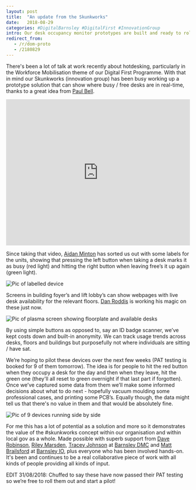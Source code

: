 ```yaml
---
layout: post
title:  "An update from the Skunkworks"
date:   2018-08-29
categories: #DigitalBarnsley #DigitalFirst #InnovationGroup
intro: Our desk occupancy monitor prototypes are built and ready to rollout after only three sessions putting them together.
redirect_from: 
   - /r/dom-proto
   - /2180829
---
```

​There's been a lot of talk at work recently about hotdesking, particularly in the Workforce Mobilisation theme of our Digital First Programme. With that in mind our Skunkworks (innovation group) has been busy working up a prototype solution that can show where busy / free desks are in real-time, thanks to a great idea from [Paul Bell](https://twitter.com/Paul81708531).

<iframe width="100%" height="400" src="https://www.youtube.com/embed/_M49EzU3EnU?rel=0&amp;showinfo=0" frameborder="0"></iframe> 

Since taking that video, [Aidan Minton](https://twitter.com/aidanminton) has sorted us out with some labels for the units, showing that pressing the left button when taking a desk marks it as busy (red light) and hitting the right button when leaving free’s it up again (green light).

![Pic of labelled device](https://pbs.twimg.com/media/DlxguWQWsAE2NFB.jpg)

Screens in building foyer’s and lift lobby’s can show webpages with live desk availability for the relevant floors. [Dan Roddis](https://twitter.com/thedanroddis) is working his magic on these just now.
   
![Pic of plasma screen showing floorplate and available desks](https://pbs.twimg.com/media/Dlxgu5gXsAAKZvb.jpg)

By using simple buttons as opposed to, say an ID badge scanner, we’ve kept costs down and built-in anonymity. We can track usage trends across desks, floors and buildings but purposefully not where individuals are sitting / have sat.

We’re hoping to pilot these devices over the next few weeks (PAT testing is booked for 9 of them tomorrow). The idea is for people to hit the red button when they occupy a desk for the day and then when they leave, hit the green one (they'll all reset to green overnight if that last part if forgotten). Once we’ve captured some data from them we’ll make some informed decisions about what to do next - hopefully vacuum moulding some professional cases, and printing some PCB’s. Equally though, the data might tell us that there's no value in them and that would be absolutely fine.

![Pic of 9 devices running side by side](https://pbs.twimg.com/media/DlxgvtkXsAA603H.jpg)

For me this has a lot of potential as a solution and more so it demonstrates the value of the #skunkworks concept within our organisation and within local gov as a whole. Made possible with superb support from [Dave Robinson](https://twitter.com/DavidRob2002), [Riley Marsden](https://twitter.com/rileymarsden), [Tracey Johnson](https://twitter.com/Cr8tveBarnsley) at [Barnsley DMC](https://www.barnsleydmc.co.uk) and [Matt Brailsford](https://twitter.com/mattbrailsford) at [Barnsley IO](https://barnsley.io), plus everyone who has been involved hands-on. It's been and continues to be a real collaborative piece of work with all kinds of people providing all kinds of input.

EDIT 31/08/2018: Chuffed to say these have now passed their PAT testing so we’re free to roll them out and start a pilot!
